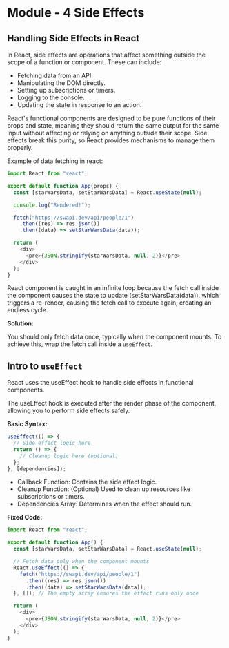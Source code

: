 # Module - 4 Side Effects

## Handling Side Effects in React

In React, side effects are operations that affect something outside the scope of a function or component. These can include:

- Fetching data from an API.
- Manipulating the DOM directly.
- Setting up subscriptions or timers.
- Logging to the console.
- Updating the state in response to an action.

React's functional components are designed to be pure functions of their props and state, meaning they should return the same output for the same input without affecting or relying on anything outside their scope. Side effects break this purity, so React provides mechanisms to manage them properly.

Example of data fetching in react:

```javascript
import React from "react";

export default function App(props) {
  const [starWarsData, setStarWarsData] = React.useState(null);

  console.log("Rendered!");

  fetch("https://swapi.dev/api/people/1")
    .then((res) => res.json())
    .then((data) => setStarWarsData(data));

  return (
    <div>
      <pre>{JSON.stringify(starWarsData, null, 2)}</pre>
    </div>
  );
}
```

React component is caught in an infinite loop because the fetch call inside the component causes the state to update (setStarWarsData(data)), which triggers a re-render, causing the fetch call to execute again, creating an endless cycle.

**Solution:**

You should only fetch data once, typically when the component mounts. To achieve this, wrap the fetch call inside a `useEffect`.

## Intro to `useEffect`

React uses the useEffect hook to handle side effects in functional components.

The useEffect hook is executed after the render phase of the component, allowing you to perform side effects safely.

**Basic Syntax:**

```javascript
useEffect(() => {
  // Side effect logic here
  return () => {
    // Cleanup logic here (optional)
  };
}, [dependencies]);
```

- Callback Function: Contains the side effect logic.
- Cleanup Function: (Optional) Used to clean up resources like subscriptions or timers.
- Dependencies Array: Determines when the effect should run.

**Fixed Code:**

```javascript
import React from "react";

export default function App() {
  const [starWarsData, setStarWarsData] = React.useState(null);

  // Fetch data only when the component mounts
  React.useEffect(() => {
    fetch("https://swapi.dev/api/people/1")
      .then((res) => res.json())
      .then((data) => setStarWarsData(data));
  }, []); // The empty array ensures the effect runs only once

  return (
    <div>
      <pre>{JSON.stringify(starWarsData, null, 2)}</pre>
    </div>
  );
}
```
